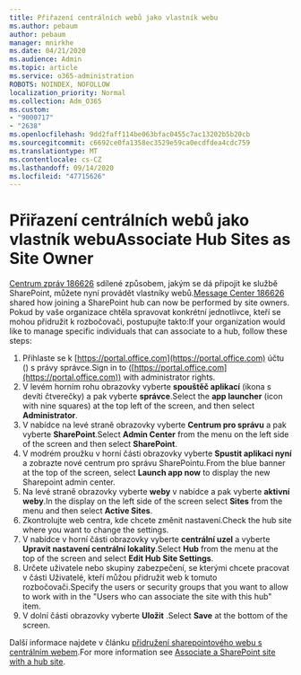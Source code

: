 ```yaml
---
title: Přiřazení centrálních webů jako vlastník webu
ms.author: pebaum
author: pebaum
manager: mnirkhe
ms.date: 04/21/2020
ms.audience: Admin
ms.topic: article
ms.service: o365-administration
ROBOTS: NOINDEX, NOFOLLOW
localization_priority: Normal
ms.collection: Adm_O365
ms.custom:
- "9000717"
- "2638"
ms.openlocfilehash: 9dd2faff114be063bfac0455c7ac13202b5b20cb
ms.sourcegitcommit: c6692ce0fa1358ec3529e59ca0ecdfdea4cdc759
ms.translationtype: MT
ms.contentlocale: cs-CZ
ms.lasthandoff: 09/14/2020
ms.locfileid: "47715626"
---
```

# <a name="associate-hub-sites-as-site-owner"></a><span data-ttu-id="7869e-102">Přiřazení centrálních webů jako vlastník webu</span><span class="sxs-lookup"><span data-stu-id="7869e-102">Associate Hub Sites as Site Owner</span></span>

<span data-ttu-id="7869e-103">[Centrum zpráv 186626](https://admin.microsoft.com/Adminportal/Home?source=applauncher#/MessageCenter?id=MC186626) sdílené způsobem, jakým se dá připojit ke službě SharePoint, můžete nyní provádět vlastníky webů.</span><span class="sxs-lookup"><span data-stu-id="7869e-103">[Message Center 186626](https://admin.microsoft.com/Adminportal/Home?source=applauncher#/MessageCenter?id=MC186626) shared how joining a SharePoint hub can now be performed by site owners.</span></span> <span data-ttu-id="7869e-104">Pokud by vaše organizace chtěla spravovat konkrétní jednotlivce, kteří se mohou přidružit k rozbočovači, postupujte takto:</span><span class="sxs-lookup"><span data-stu-id="7869e-104">If your organization would like to manage specific individuals that can associate to a hub, follow these steps:</span></span> 

1. <span data-ttu-id="7869e-105">Přihlaste se k [https://portal.office.com](https://portal.office.com) účtu () s právy správce.</span><span class="sxs-lookup"><span data-stu-id="7869e-105">Sign in to ([https://portal.office.com](https://portal.office.com)) with administrator rights.</span></span>
2. <span data-ttu-id="7869e-106">V levém horním rohu obrazovky vyberte **spouštěč aplikací** (ikona s devíti čtverečky) a pak vyberte **správce**.</span><span class="sxs-lookup"><span data-stu-id="7869e-106">Select the **app launcher** (icon with nine squares) at the top left of the screen, and then select **Administrator**.</span></span>
3. <span data-ttu-id="7869e-107">V nabídce na levé straně obrazovky vyberte **Centrum pro správu** a pak vyberte **SharePoint**.</span><span class="sxs-lookup"><span data-stu-id="7869e-107">Select **Admin Center** from the menu on the left side of the screen and then select **SharePoint**.</span></span>
4. <span data-ttu-id="7869e-108">V modrém proužku v horní části obrazovky vyberte **Spustit aplikaci nyní** a zobrazte nové centrum pro správu SharePointu.</span><span class="sxs-lookup"><span data-stu-id="7869e-108">From the blue banner at the top of the screen, select **Launch app now** to display the new Sharepoint admin center.</span></span>
5. <span data-ttu-id="7869e-109">Na levé straně obrazovky vyberte **weby** v nabídce a pak vyberte **aktivní weby**.</span><span class="sxs-lookup"><span data-stu-id="7869e-109">In the display on the left side of the screen select **Sites** from the menu and then select **Active Sites**.</span></span>
6. <span data-ttu-id="7869e-110">Zkontrolujte web centra, kde chcete změnit nastavení.</span><span class="sxs-lookup"><span data-stu-id="7869e-110">Check the hub site where you want to change the settings.</span></span>
7. <span data-ttu-id="7869e-111">V nabídce v horní části obrazovky vyberte **centrální uzel** a vyberte **Upravit nastavení centrální lokality**.</span><span class="sxs-lookup"><span data-stu-id="7869e-111">Select **Hub** from the menu at the top of the screen and select **Edit Hub Site Settings**.</span></span>
8. <span data-ttu-id="7869e-112">Určete uživatele nebo skupiny zabezpečení, se kterými chcete pracovat v části Uživatelé, kteří můžou přidružit web k tomuto rozbočovači.</span><span class="sxs-lookup"><span data-stu-id="7869e-112">Specify the users or security groups that you want to allow to work with in the "Users who can associate the site with this hub" item.</span></span>
9. <span data-ttu-id="7869e-113">V dolní části obrazovky vyberte **Uložit** .</span><span class="sxs-lookup"><span data-stu-id="7869e-113">Select **Save** at the bottom of the screen.</span></span>

<span data-ttu-id="7869e-114">Další informace najdete v článku [přidružení sharepointového webu s centrálním webem](https://support.office.com/article/associate-a-sharepoint-site-with-a-hub-site-ae0009fd-af04-4d3d-917d-88edb43efc05).</span><span class="sxs-lookup"><span data-stu-id="7869e-114">For more information see [Associate a SharePoint site with a hub site](https://support.office.com/article/associate-a-sharepoint-site-with-a-hub-site-ae0009fd-af04-4d3d-917d-88edb43efc05).</span></span> 